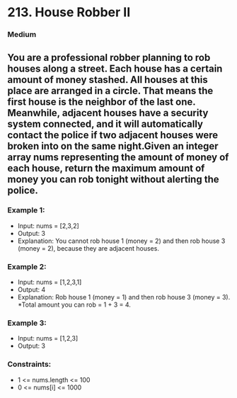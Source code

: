 # 213. House Robber II

### Medium

## You are a professional robber planning to rob houses along a street. Each house has a certain amount of money stashed. All houses at this place are arranged in a circle. That means the first house is the neighbor of the last one. Meanwhile, adjacent houses have a security system connected, and it will automatically contact the police if two adjacent houses were broken into on the same night.Given an integer array nums representing the amount of money of each house, return the maximum amount of money you can rob tonight without alerting the police.

 

### Example 1:

 * Input: nums = [2,3,2]
* Output: 3
* Explanation: You cannot rob house 1 (money = 2) and then rob house 3 (money = 2), because they are adjacent houses.
### Example 2:

* Input: nums = [1,2,3,1]
* Output: 4
* Explanation: Rob house 1 (money = 1) and then rob house 3 (money = 3).
   *Total amount you can rob = 1 + 3 = 4.
### Example 3:

* Input: nums = [1,2,3]
* Output: 3
 

### Constraints:

* 1 <= nums.length <= 100
* 0 <= nums[i] <= 1000
